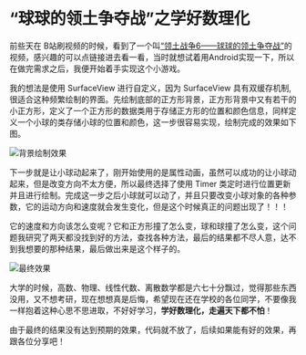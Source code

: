 # “球球的领土争夺战”之学好数理化

前些天在 B站刷视频的时候，看到了一个叫[“领土战争6——球球的领土争夺战”](https://b23.tv/yRqDtx)的视频，感兴趣的可以点链接进去看一看，当时就想试着用Android实现一下，所以在做完需求之后，我便开始着手实现这个小游戏。

我的想法是使用 SurfaceView 进行自定义，因为 SurfaceView 具有双缓存机制,很适合这种频繁绘制的界面。先绘制底部的正方形背景，正方形背景中又有若干的小正方形，定义了一个正方形的数据类用于存储正方形的位置和颜色信息，同样定义一个小球的类存储小球的位置和颜色，这一步很容易实现，绘制完成的效果如下图。

![背景绘制效果](/Users/administrator/Desktop/device-2021-08-26-114519.png)

下一步就是让小球动起来了，刚开始使用的是属性动画，虽然可以成功的让小球动起来，但是改变方向不太方便，所以最终选择了使用 Timer 类定时进行位置更新并且进行绘制。完成这一步之后小球就可以动了，并且只要改变小球对象的各种参数，它的运动方向和速度就会发生变化，但是这个时候真正的问题出现了！！！

它的速度和方向该怎么变呢？它和正方形撞了怎么变，球和球撞了怎么变，这个问题我研究了两天都没找到好的方法，查找各种方法，最后的结果都不尽人意，达不到我想要的那种结果，最后做出来是这个样子的。

![最终效果](/Users/administrator/Desktop/20210826_113240.gif)

大学的时候，高数、物理、线性代数、离散数学都是六七十分飘过，觉得那些东西没用，又不想考研，现在想想真是后悔，希望现在还在学校的各位同学，不要像我一样抱着这种心思不思进取，不好好学习，**学好数理化，走遍天下都不怕**！

由于最终的结果没有达到预期的效果，代码就不放了，后续如果能有好的效果，再跟各位分享吧！